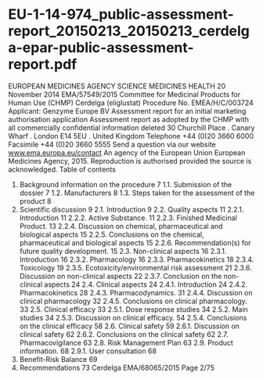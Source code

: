 # EU-1-14-974_public-assessment-report_20150213_20150213_cerdelga-epar-public-assessment-report.pdf

EUROPEAN MEDICINES AGENCY
SCIENCE MEDICINES
HEALTH
20 November 2014
EMA/57549/2015
Committee for Medicinal Products for Human Use (CHMP)
Cerdelga
(eliglustat)
Procedure No. EMEA/H/C/003724
Applicant: Genzyme Europe BV
Assessment report for an initial marketing authorisation application
Assessment report as adopted by the CHMP with
all commercially confidential information deleted
30 Churchill Place . Canary Wharf . London E14 5EU . United Kingdom
Telephone +44 (0)20 3660 6000 Facsimile +44 (0)20 3660 5555
Send a question via our website www.ema.europa.eu/contact
An agency of the European Union
European Medicines Agency, 2015. Reproduction is authorised provided the source is acknowledged.
Table of contents
1. Background information on the procedure
7
1.1. Submission of the dossier
7
1.2. Manufacturers
8
1.3. Steps taken for the assessment of the product
8
2. Scientific discussion
9
2.1. Introduction
9
2.2. Quality aspects
11
2.2.1. Introduction
11
2.2.2. Active Substance.
11
2.2.3. Finished Medicinal Product.
13
2.2.4. Discussion on chemical, pharmaceutical and biological aspects
15
2.2.5. Conclusions on the chemical, pharmaceutical and biological aspects
15
2.2.6. Recommendation(s) for future quality development.
15
2.3. Non-clinical aspects
16
2.3.1. Introduction
16
2.3.2. Pharmacology
16
2.3.3. Pharmacokinetics
18
2.3.4. Toxicology
19
2.3.5. Ecotoxicity/environmental risk assessment
21
2.3.6. Discussion on non-clinical aspects
22
2.3.7. Conclusion on the non-clinical aspects
24
2.4. Clinical aspects
24
2.4.1. Introduction
24
2.4.2. Pharmacokinetics
28
2.4.3. Pharmacodynamics.
31
2.4.4. Discussion on clinical pharmacology
32
2.4.5. Conclusions on clinical pharmacology.
33
2.5. Clinical efficacy
33
2.5.1. Dose response studies
34
2.5.2. Main studies
34
2.5.3. Discussion on clinical efficacy.
54
2.5.4. Conclusions on the clinical efficacy
58
2.6. Clinical safety
59
2.6.1. Discussion on clinical safety
62
2.6.2. Conclusions on the clinical safety
62
2.7. Pharmacovigilance
63
2.8. Risk Management Plan
63
2.9. Product information.
68
2.9.1. User consultation
68
3. Benefit-Risk Balance
69
4. Recommendations
73
Cerdelga
EMA/68065/2015
Page 2/75
